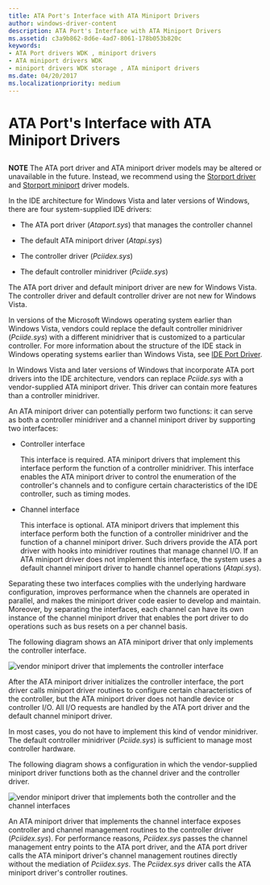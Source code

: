 ```yaml
---
title: ATA Port's Interface with ATA Miniport Drivers
author: windows-driver-content
description: ATA Port's Interface with ATA Miniport Drivers
ms.assetid: c3a9b862-8d6e-4ad7-8061-178b053b820c
keywords:
- ATA Port drivers WDK , miniport drivers
- ATA miniport drivers WDK
- miniport drivers WDK storage , ATA miniport drivers
ms.date: 04/20/2017
ms.localizationpriority: medium
---
```


# ATA Port's Interface with ATA Miniport Drivers


## <span id="ddk_ata_ports_interface_with_ata_minport_drivers_kg"></span><span id="DDK_ATA_PORTS_INTERFACE_WITH_ATA_MINPORT_DRIVERS_KG"></span>


**NOTE** The ATA port driver and ATA miniport driver models may be altered or unavailable in the future. Instead, we recommend using the [Storport driver](https://msdn.microsoft.com/windows/hardware/drivers/storage/storport-driver) and [Storport miniport](https://msdn.microsoft.com/windows/hardware/drivers/storage/storport-miniport-drivers) driver models.


In the IDE architecture for Windows Vista and later versions of Windows, there are four system-supplied IDE drivers:

-   The ATA port driver (*Ataport.sys*) that manages the controller channel

-   The default ATA miniport driver (*Atapi.sys*)

-   The controller driver (*Pciidex.sys*)

-   The default controller minidriver (*Pciide.sys*)

The ATA port driver and default miniport driver are new for Windows Vista. The controller driver and default controller driver are not new for Windows Vista.

In versions of the Microsoft Windows operating system earlier than Windows Vista, vendors could replace the default controller minidriver (*Pciide.sys*) with a different minidriver that is customized to a particular controller. For more information about the structure of the IDE stack in Windows operating systems earlier than Windows Vista, see [IDE Port Driver](ide-port-driver.md).

In Windows Vista and later versions of Windows that incorporate ATA port drivers into the IDE architecture, vendors can replace *Pciide.sys* with a vendor-supplied ATA miniport driver. This driver can contain more features than a controller minidriver.

An ATA miniport driver can potentially perform two functions: it can serve as both a controller minidriver and a channel miniport driver by supporting two interfaces:

-   Controller interface

    This interface is required. ATA miniport drivers that implement this interface perform the function of a controller minidriver. This interface enables the ATA miniport driver to control the enumeration of the controller's channels and to configure certain characteristics of the IDE controller, such as timing modes.

-   Channel interface

    This interface is optional. ATA miniport drivers that implement this interface perform both the function of a controller minidriver and the function of a channel miniport driver. Such drivers provide the ATA port driver with hooks into minidriver routines that manage channel I/O. If an ATA miniport driver does not implement this interface, the system uses a default channel miniport driver to handle channel operations (*Atapi.sys*).

Separating these two interfaces complies with the underlying hardware configuration, improves performance when the channels are operated in parallel, and makes the miniport driver code easier to develop and maintain. Moreover, by separating the interfaces, each channel can have its own instance of the channel miniport driver that enables the port driver to do operations such as bus resets on a per channel basis.

The following diagram shows an ATA miniport driver that only implements the controller interface.

![vendor miniport driver that implements the controller interface](images/ataport1.png)

After the ATA miniport driver initializes the controller interface, the port driver calls miniport driver routines to configure certain characteristics of the controller, but the ATA miniport driver does not handle device or controller I/O. All I/O requests are handled by the ATA port driver and the default channel miniport driver.

In most cases, you do not have to implement this kind of vendor minidriver. The default controller minidriver (*Pciide.sys*) is sufficient to manage most controller hardware.

The following diagram shows a configuration in which the vendor-supplied miniport driver functions both as the channel driver and the controller driver.

![vendor miniport driver that implements both the controller and the channel interfaces](images/ataport2.png)

An ATA miniport driver that implements the channel interface exposes controller and channel management routines to the controller driver (*Pciidex.sys*). For performance reasons, *Pciidex.sys* passes the channel management entry points to the ATA port driver, and the ATA port driver calls the ATA miniport driver's channel management routines directly without the mediation of *Pciidex.sys*. The *Pciidex.sys* driver calls the ATA miniport driver's controller routines.

 

 


